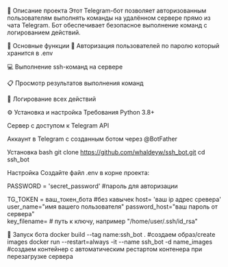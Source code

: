 📌 Описание проекта
Этот Telegram-бот позволяет авторизованным пользователям выполнять команды на удалённом сервере прямо из чата Telegram. 
Бот обеспечивает безопасное выполнение команд с логированием действий.

🌟 Основные функции
🔐 Авторизация пользователей по паролю который хранится в .env

💻 Выполнение ssh-команд на сервере

📋 Просмотр результатов выполнения команд

📝 Логирование всех действий

⚙️ Установка и настройка
Требования
Python 3.8+

Сервер с доступом к Telegram API

Аккаунт в Telegram с созданным ботом через @BotFather

Установка
bash
git clone https://github.com/whaldeyw/ssh_bot.git
cd ssh_bot

Настройка
Создайте файл .env в корне проекта:

PASSWORD = 'secret_password' #пароль для авторизации

TG_TOKEN = ваш_токен_бота    #без кавычек
host= 'ваш ip адрес сревера'
user_name="имя вашего пользователя"
password_host="ваш пароль от сервера"  
key_filename= # путь к ключу, например "/home/user/.ssh/id_rsa"


🚀 Запуск бота
docker build --tag name:ssh_bot .     #создаем образ/create images
docker run --restart=always -it --name ssh_bot -d name_images   #создаем контейнер с автоматическим рестартом контенера 
                                                                 при перезагрузке  сервера



